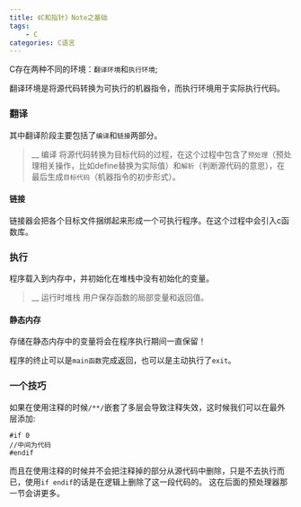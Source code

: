 ```yaml
---
title: 《C和指针》Note之基础
tags: 
    - C
categories: C语言
---
```

C存在两种不同的环境：`翻译环境`和`执行环境`;
<!-- more --> 
翻译环境是将源代码转换为可执行的机器指令，而执行环境用于实际执行代码。
### 翻译
其中翻译阶段主要包括了`编译`和`链接`两部分。
>__ 编译
将源代码转换为目标代码的过程，在这个过程中包含了`预处理`（预处理相关操作，比如define替换为实际值）和`解析`（判断源代码的意思），在最后生成`目标代码`（机器指令的初步形式）。
#### 链接
链接器会把各个目标文件捆绑起来形成一个可执行程序。在这个过程中会引入c函数库。

### 执行
程序载入到内存中，并初始化在堆栈中没有初始化的变量。

>__ 运行时堆栈
用户保存函数的局部变量和返回值。
#### 静态内存
存储在静态内存中的变量将会在程序执行期间一直保留！

程序的终止可以是`main函数`完成返回，也可以是主动执行了`exit`。

### 一个技巧
如果在使用注释的时候`/**/`嵌套了多层会导致注释失效，这时候我们可以在最外层添加:
```
#if 0
//中间为代码
#endif
```
而且在使用注释的时候并不会把注释掉的部分从源代码中删除，只是不去执行而已，使用`if endif`的话是在逻辑上删除了这一段代码的。
这在后面的预处理器那一节会讲更多。

